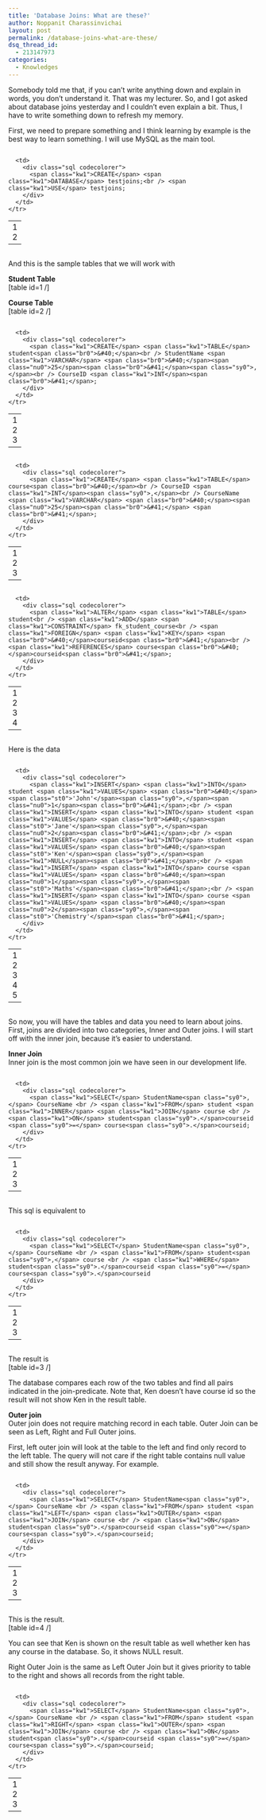 ```yaml
---
title: 'Database Joins: What are these?'
author: Noppanit Charassinvichai
layout: post
permalink: /database-joins-what-are-these/
dsq_thread_id:
  - 213147973
categories:
  - Knowledges
---
```

Somebody told me that, if you can&#8217;t write anything down and explain in words, you don&#8217;t understand it. That was my lecturer. So, and I got asked about database joins yesterday and I couldn&#8217;t even explain a bit. Thus, I have to write something down to refresh my memory.

First, we need to prepare something and I think learning by example is the best way to learn something. I will use MySQL as the main tool.

<div class="codecolorer-container sql blackboard" style="overflow:auto;white-space:nowrap;width:100%;">
  <table cellspacing="0" cellpadding="0">
    <tr>
      <td class="line-numbers">
        <div>
          1<br />2<br />
        </div>
      </td>
      
      <td>
        <div class="sql codecolorer">
          <span class="kw1">CREATE</span> <span class="kw1">DATABASE</span> testjoins;<br /> <span class="kw1">USE</span> testjoins;
        </div>
      </td>
    </tr>
  </table>
</div>

And this is the sample tables that we will work with

**Student Table**  
[table id=1 /] 

**Course Table**  
[table id=2 /] 

<div class="codecolorer-container sql blackboard" style="overflow:auto;white-space:nowrap;width:100%;">
  <table cellspacing="0" cellpadding="0">
    <tr>
      <td class="line-numbers">
        <div>
          1<br />2<br />3<br />
        </div>
      </td>
      
      <td>
        <div class="sql codecolorer">
          <span class="kw1">CREATE</span> <span class="kw1">TABLE</span> student<span class="br0">&#40;</span><br /> StudentName <span class="kw1">VARCHAR</span> <span class="br0">&#40;</span><span class="nu0">25</span><span class="br0">&#41;</span><span class="sy0">,</span><br /> CourseID <span class="kw1">INT</span><span class="br0">&#41;</span>;
        </div>
      </td>
    </tr>
  </table>
</div>

<div class="codecolorer-container sql blackboard" style="overflow:auto;white-space:nowrap;width:100%;">
  <table cellspacing="0" cellpadding="0">
    <tr>
      <td class="line-numbers">
        <div>
          1<br />2<br />3<br />
        </div>
      </td>
      
      <td>
        <div class="sql codecolorer">
          <span class="kw1">CREATE</span> <span class="kw1">TABLE</span> course<span class="br0">&#40;</span><br /> CourseID <span class="kw1">INT</span><span class="sy0">,</span><br /> CourseName <span class="kw1">VARCHAR</span> <span class="br0">&#40;</span><span class="nu0">25</span><span class="br0">&#41;</span> <span class="br0">&#41;</span>;
        </div>
      </td>
    </tr>
  </table>
</div>

<div class="codecolorer-container sql blackboard" style="overflow:auto;white-space:nowrap;width:100%;">
  <table cellspacing="0" cellpadding="0">
    <tr>
      <td class="line-numbers">
        <div>
          1<br />2<br />3<br />4<br />
        </div>
      </td>
      
      <td>
        <div class="sql codecolorer">
          <span class="kw1">ALTER</span> <span class="kw1">TABLE</span> student<br /> <span class="kw1">ADD</span> <span class="kw1">CONSTRAINT</span> fk_student_course<br /> <span class="kw1">FOREIGN</span> <span class="kw1">KEY</span> <span class="br0">&#40;</span>courseid<span class="br0">&#41;</span><br /> <span class="kw1">REFERENCES</span> course<span class="br0">&#40;</span>courseid<span class="br0">&#41;</span>;
        </div>
      </td>
    </tr>
  </table>
</div>

Here is the data

<div class="codecolorer-container sql blackboard" style="overflow:auto;white-space:nowrap;width:100%;">
  <table cellspacing="0" cellpadding="0">
    <tr>
      <td class="line-numbers">
        <div>
          1<br />2<br />3<br />4<br />5<br />
        </div>
      </td>
      
      <td>
        <div class="sql codecolorer">
          <span class="kw1">INSERT</span> <span class="kw1">INTO</span> student <span class="kw1">VALUES</span> <span class="br0">&#40;</span><span class="st0">'John'</span><span class="sy0">,</span><span class="nu0">1</span><span class="br0">&#41;</span>;<br /> <span class="kw1">INSERT</span> <span class="kw1">INTO</span> student <span class="kw1">VALUES</span> <span class="br0">&#40;</span><span class="st0">'Jane'</span><span class="sy0">,</span><span class="nu0">2</span><span class="br0">&#41;</span>;<br /> <span class="kw1">INSERT</span> <span class="kw1">INTO</span> student <span class="kw1">VALUES</span> <span class="br0">&#40;</span><span class="st0">'Ken'</span><span class="sy0">,</span><span class="kw1">NULL</span><span class="br0">&#41;</span>;<br /> <span class="kw1">INSERT</span> <span class="kw1">INTO</span> course <span class="kw1">VALUES</span> <span class="br0">&#40;</span><span class="nu0">1</span><span class="sy0">,</span><span class="st0">'Maths'</span><span class="br0">&#41;</span>;<br /> <span class="kw1">INSERT</span> <span class="kw1">INTO</span> course <span class="kw1">VALUES</span> <span class="br0">&#40;</span><span class="nu0">2</span><span class="sy0">,</span><span class="st0">'Chemistry'</span><span class="br0">&#41;</span>;
        </div>
      </td>
    </tr>
  </table>
</div>

So now, you will have the tables and data you need to learn about joins. First, joins are divided into two categories, Inner and Outer joins. I will start off with the inner join, because it&#8217;s easier to understand.

**Inner Join**  
Inner join is the most common join we have seen in our development life.

<div class="codecolorer-container sql blackboard" style="overflow:auto;white-space:nowrap;width:100%;">
  <table cellspacing="0" cellpadding="0">
    <tr>
      <td class="line-numbers">
        <div>
          1<br />2<br />3<br />
        </div>
      </td>
      
      <td>
        <div class="sql codecolorer">
          <span class="kw1">SELECT</span> StudentName<span class="sy0">,</span> CourseName <br /> <span class="kw1">FROM</span> student <span class="kw1">INNER</span> <span class="kw1">JOIN</span> course <br /> <span class="kw1">ON</span> student<span class="sy0">.</span>courseid <span class="sy0">=</span> course<span class="sy0">.</span>courseid;
        </div>
      </td>
    </tr>
  </table>
</div>

This sql is equivalent to

<div class="codecolorer-container sql blackboard" style="overflow:auto;white-space:nowrap;width:100%;">
  <table cellspacing="0" cellpadding="0">
    <tr>
      <td class="line-numbers">
        <div>
          1<br />2<br />3<br />
        </div>
      </td>
      
      <td>
        <div class="sql codecolorer">
          <span class="kw1">SELECT</span> StudentName<span class="sy0">,</span> CourseName <br /> <span class="kw1">FROM</span> student<span class="sy0">,</span> course <br /> <span class="kw1">WHERE</span> student<span class="sy0">.</span>courseid <span class="sy0">=</span> course<span class="sy0">.</span>courseid
        </div>
      </td>
    </tr>
  </table>
</div>

The result is  
[table id=3 /] 

The database compares each row of the two tables and find all pairs indicated in the join-predicate. Note that, Ken doesn&#8217;t have course id so the result will not show Ken in the result table.

**Outer join**  
Outer join does not require matching record in each table. Outer Join can be seen as Left, Right and Full Outer joins.

First, left outer join will look at the table to the left and find only record to the left table. The query will not care if the right table contains null value and still show the result anyway. For example.

<div class="codecolorer-container sql blackboard" style="overflow:auto;white-space:nowrap;width:100%;">
  <table cellspacing="0" cellpadding="0">
    <tr>
      <td class="line-numbers">
        <div>
          1<br />2<br />3<br />
        </div>
      </td>
      
      <td>
        <div class="sql codecolorer">
          <span class="kw1">SELECT</span> StudentName<span class="sy0">,</span> CourseName <br /> <span class="kw1">FROM</span> student <span class="kw1">LEFT</span> <span class="kw1">OUTER</span> <span class="kw1">JOIN</span> course <br /> <span class="kw1">ON</span> student<span class="sy0">.</span>courseid <span class="sy0">=</span> course<span class="sy0">.</span>courseid;
        </div>
      </td>
    </tr>
  </table>
</div>

This is the result.  
[table id=4 /] 

You can see that Ken is shown on the result table as well whether ken has any course in the database. So, it shows NULL result.

Right Outer Join is the same as Left Outer Join but it gives priority to table to the right and shows all records from the right table.

<div class="codecolorer-container sql blackboard" style="overflow:auto;white-space:nowrap;width:100%;">
  <table cellspacing="0" cellpadding="0">
    <tr>
      <td class="line-numbers">
        <div>
          1<br />2<br />3<br />
        </div>
      </td>
      
      <td>
        <div class="sql codecolorer">
          <span class="kw1">SELECT</span> StudentName<span class="sy0">,</span> CourseName <br /> <span class="kw1">FROM</span> student <span class="kw1">RIGHT</span> <span class="kw1">OUTER</span> <span class="kw1">JOIN</span> course <br /> <span class="kw1">ON</span> student<span class="sy0">.</span>courseid <span class="sy0">=</span> course<span class="sy0">.</span>courseid;
        </div>
      </td>
    </tr>
  </table>
</div>